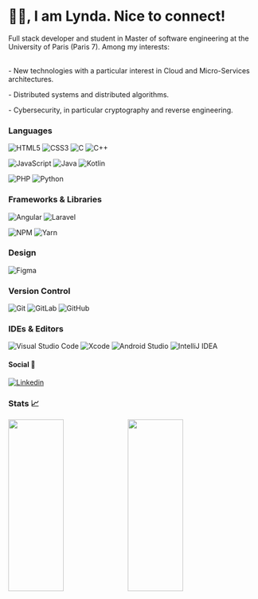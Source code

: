<p align="center">
<h1>👋🏽, I am Lynda. Nice to connect!</h2> 
</p>
  Full stack developer and student in Master of software engineering at the University of Paris (Paris 7). Among my interests:
    <p><br> - New technologies with a particular interest in Cloud and Micro-Services architectures.
    <p> - Distributed systems and distributed algorithms.
    <p> - Cybersecurity, in particular cryptography and reverse engineering.
    
    
### Languages

![HTML5](https://img.shields.io/badge/-HTML5-%23E44D27?style=for-the-badge&logo=html5&logoColor=ffffff)
![CSS3](https://img.shields.io/badge/-CSS3-%231572B6?style=for-the-badge&logo=css3) 
![C](https://img.shields.io/badge/C-hotpink.svg?style=for-the-badge&logo=C&logoColor=white)
![C++](https://img.shields.io/badge/C++-hotpink.svg?style=for-the-badge&logo=++&logoColor=white)

![JavaScript](https://img.shields.io/badge/JAVASCRIPT-323330?style=for-the-badge&logo=javascript&logoColor=F7DF1E)
![Java](https://img.shields.io/badge/JAVA-323330?style=for-the-badge&logo=java&logoColor=red)
![Kotlin](https://img.shields.io/badge/KOTLIN-323330?style=for-the-badge&logo=kotlin&logoColor=red)  

![PHP](https://img.shields.io/badge/php-%23777BB4.svg?style=for-the-badge&logo=php&logoColor=white)
![Python](https://img.shields.io/badge/python-3670A0?style=for-the-badge&logo=python&logoColor=ffdd54)

### Frameworks & Libraries

![Angular](https://img.shields.io/badge/angular-%2320232a.svg?style=for-the-badge&logo=angular&logoColor=%2361DAFB)
![Laravel](https://img.shields.io/badge/laravel-%2320232a.svg?style=for-the-badge&logo=laravel&logoColor=%2361DAFB)

![NPM](https://img.shields.io/badge/NPM-%23000000.svg?style=for-the-badge&logo=npm&logoColor=white)
![Yarn](https://img.shields.io/badge/yarn-%232C8EBB.svg?style=for-the-badge&logo=yarn&logoColor=white)

### Design

![Figma](https://img.shields.io/badge/figma-%23F24E1E.svg?style=for-the-badge&logo=figma&logoColor=white)

### Version Control

![Git](https://img.shields.io/badge/git-%23F05033.svg?style=for-the-badge&logo=git&logoColor=white)
![GitLab](https://img.shields.io/badge/gitlab-%23181717.svg?style=for-the-badge&logo=gitlab&logoColor=white)
![GitHub](https://img.shields.io/badge/github-%23121011.svg?style=for-the-badge&logo=github&logoColor=white)

### IDEs & Editors

![Visual Studio Code](https://img.shields.io/badge/Visual%20Studio%20Code-0078d7.svg?style=for-the-badge&logo=visual-studio-code&logoColor=white)
![Xcode](https://img.shields.io/badge/Xcode-007ACC?style=for-the-badge&logo=Xcode&logoColor=white)
![Android Studio](https://img.shields.io/badge/Android%20Studio-3DDC84.svg?style=for-the-badge&logo=android-studio&logoColor=white)
![IntelliJ IDEA](https://img.shields.io/badge/IntelliJIDEA-000000.svg?style=for-the-badge&logo=intellij-idea&logoColor=white)

#### Social 👥

[![Linkedin](https://img.shields.io/badge/-Hadjab%20Lynda-black?style=for-the-badge&logo=Linkedin)](https://www.linkedin.com/in/lynda-hadjab-39ab01177/)

### Stats 📈

<img align="left" width="47%" height="345px" src="https://github-readme-stats.vercel.app/api?username=LyndaHadjab&hide=stars&show_icons=true&theme=blueberry" />

<img align="left" width="47%" height="345px" src="https://github-readme-stats.vercel.app/api/top-langs/?username=LyndaHadjab&layout=compact&theme=blueberry" />  
